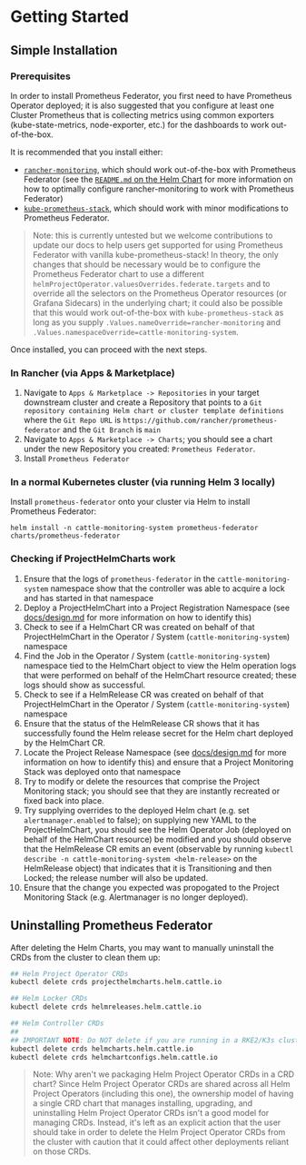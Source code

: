 # Getting Started

## Simple Installation

### Prerequisites

In order to install Prometheus Federator, you first need to have Prometheus Operator deployed; it is also suggested that you configure at least one Cluster Prometheus that is collecting metrics using common exporters (kube-state-metrics, node-exporter, etc.) for the dashboards to work out-of-the-box.

It is recommended that you install either:
- [`rancher-monitoring`](https://rancher.com/docs/rancher/v2.6/en/monitoring-alerting/), which should work out-of-the-box with Prometheus Federator (see the [`README.md` on the Helm Chart](../../packages/prometheus-federator/charts/README.md) for more information on how to optimally configure rancher-monitoring to work with Prometheus Federator)
- [`kube-prometheus-stack`](https://github.com/prometheus-community/helm-charts/tree/main/charts/kube-prometheus-stack), which should work with minor modifications to Prometheus Federator.
> Note: this is currently untested but we welcome contributions to update our docs to help users get supported for using Prometheus Federator with vanilla kube-prometheus-stack! In theory, the only changes that should be necessary would be to configure the Prometheus Federator chart to use a different `helmProjectOperator.valuesOverrides.federate.targets` and to override all the selectors on the Prometheus Operator resources (or Grafana Sidecars) in the underlying chart; it could also be possible that this would work out-of-the-box with `kube-prometheus-stack` as long as you supply `.Values.nameOverride=rancher-monitoring` and `.Values.namespaceOverride=cattle-monitoring-system`.

Once installed, you can proceed with the next steps.

### In Rancher (via Apps & Marketplace)

1. Navigate to `Apps & Marketplace -> Repositories` in your target downstream cluster and create a Repository that points to a `Git repository containing Helm chart or cluster template definitions` where the `Git Repo URL` is `https://github.com/rancher/prometheus-federator` and the `Git Branch` is `main`
2. Navigate to `Apps & Marketplace -> Charts`; you should see a chart under the new Repository you created: `Prometheus Federator`. 
3. Install `Prometheus Federator`

### In a normal Kubernetes cluster (via running Helm 3 locally)

Install `prometheus-federator` onto your cluster via Helm to install Prometheus Federator:

```
helm install -n cattle-monitoring-system prometheus-federator charts/prometheus-federator
```

### Checking if ProjectHelmCharts work

1. Ensure that the logs of `prometheus-federator` in the `cattle-monitoring-system` namespace show that the controller was able to acquire a lock and has started in that namespace
2. Deploy a ProjectHelmChart into a Project Registration Namespace (see [docs/design.md](docs/design.md) for more information on how to identify this)
3. Check to see if a HelmChart CR was created on behalf of that ProjectHelmChart in the Operator / System (`cattle-monitoring-system`) namespace
4. Find the Job in the Operator / System (`cattle-monitoring-system`) namespace tied to the HelmChart object to view the Helm operation logs that were performed on behalf of the HelmChart resource created; these logs should show as successful.
5. Check to see if a HelmRelease CR was created on behalf of that ProjectHelmChart in the Operator / System (`cattle-monitoring-system`) namespace
6. Ensure that the status of the HelmRelease CR shows that it has successfully found the Helm release secret for the Helm chart deployed by the HelmChart CR.
7. Locate the Project Release Namespace (see [docs/design.md](docs/design.md) for more information on how to identify this) and ensure that a Project Monitoring Stack was deployed onto that namespace
8. Try to modify or delete the resources that comprise the Project Monitoring stack; you should see that they are instantly recreated or fixed back into place.
9. Try supplying overrides to the deployed Helm chart (e.g. set `alertmanager.enabled` to false); on supplying new YAML to the ProjectHelmChart, you should see the Helm Operator Job (deployed on behalf of the HelmChart resource) be modified and you should observe that the HelmRelease CR emits an event (observable by running `kubectl describe -n cattle-monitoring-system <helm-release>` on the HelmRelease object) that indicates that it is Transitioning and then Locked; the release number will also be updated.
10. Ensure that the change you expected was propogated to the Project Monitoring Stack (e.g. Alertmanager is no longer deployed).

## Uninstalling Prometheus Federator

After deleting the Helm Charts, you may want to manually uninstall the CRDs from the cluster to clean them up:

```bash
## Helm Project Operator CRDs
kubectl delete crds projecthelmcharts.helm.cattle.io

## Helm Locker CRDs
kubectl delete crds helmreleases.helm.cattle.io

## Helm Controller CRDs
##
## IMPORTANT NOTE: Do NOT delete if you are running in a RKE2/K3s cluster since these CRDs are used to also manage internal k8s components
kubectl delete crds helmcharts.helm.cattle.io
kubectl delete crds helmchartconfigs.helm.cattle.io
```

> Note: Why aren't we packaging Helm Project Operator CRDs in a CRD chart? Since Helm Project Operator CRDs are shared across all Helm Project Operators (including this one), the ownership model of having a single CRD chart that manages installing, upgrading, and uninstalling Helm Project Operator CRDs isn't a good model for managing CRDs. Instead, it's left as an explicit action that the user should take in order to delete the Helm Project Operator CRDs from the cluster with caution that it could affect other deployments reliant on those CRDs.